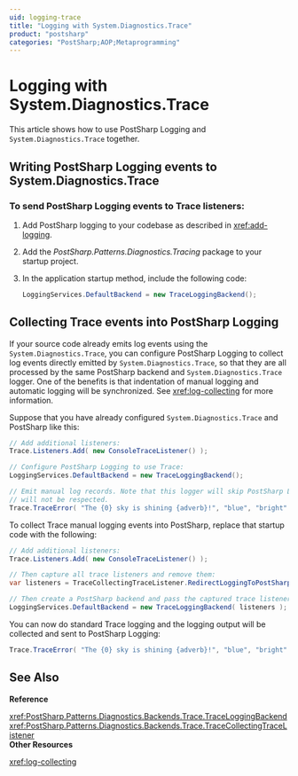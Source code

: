 ```yaml
---
uid: logging-trace
title: "Logging with System.Diagnostics.Trace"
product: "postsharp"
categories: "PostSharp;AOP;Metaprogramming"
---
```

# Logging with System.Diagnostics.Trace

This article shows how to use PostSharp Logging and `System.Diagnostics.Trace` together. 


## Writing PostSharp Logging events to System.Diagnostics.Trace


### To send PostSharp Logging events to Trace listeners:

1. Add PostSharp logging to your codebase as described in <xref:add-logging>. 


2. Add the *PostSharp.Patterns.Diagnostics.Tracing* package to your startup project. 


3. In the application startup method, include the following code:

    ```csharp
    LoggingServices.DefaultBackend = new TraceLoggingBackend();
    ```



## Collecting Trace events into PostSharp Logging

If your source code already emits log events using the `System.Diagnostics.Trace`, you can configure PostSharp Logging to collect log events directly emitted by `System.Diagnostics.Trace`, so that they are all processed by the same PostSharp backend and `System.Diagnostics.Trace` logger. One of the benefits is that indentation of manual logging and automatic logging will be synchronized. See <xref:log-collecting> for more information. 

Suppose that you have already configured `System.Diagnostics.Trace` and PostSharp like this: 

```csharp
// Add additional listeners:
Trace.Listeners.Add( new ConsoleTraceListener() );

// Configure PostSharp Logging to use Trace:
LoggingServices.DefaultBackend = new TraceLoggingBackend();

// Emit manual log records. Note that this logger will skip PostSharp Logging, so indentation
// will not be respected.
Trace.TraceError( "The {0} sky is shining {adverb}!", "blue", "bright" );
```

To collect Trace manual logging events into PostSharp, replace that startup code with the following:

```csharp
// Add additional listeners:
Trace.Listeners.Add( new ConsoleTraceListener() );

// Then capture all trace listeners and remove them:
var listeners = TraceCollectingTraceListener.RedirectLoggingToPostSharp();

// Then create a PostSharp backend and pass the captured trace listeners to the backend:
LoggingServices.DefaultBackend = new TraceLoggingBackend( listeners );
```

You can now do standard Trace logging and the logging output will be collected and sent to PostSharp Logging:

```csharp
Trace.TraceError( "The {0} sky is shining {adverb}!", "blue", "bright" );
```

## See Also

**Reference**

<xref:PostSharp.Patterns.Diagnostics.Backends.Trace.TraceLoggingBackend>
<br><xref:PostSharp.Patterns.Diagnostics.Backends.Trace.TraceCollectingTraceListener>
<br>**Other Resources**

<xref:log-collecting>
<br>